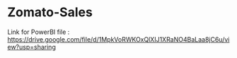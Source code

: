 # Zomato-Sales

Link for PowerBI file : https://drive.google.com/file/d/1MpkVoRWKOxQlXIJ1XRaNO4BaLaa8jC6u/view?usp=sharing

